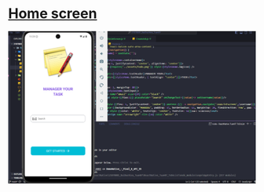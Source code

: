 # [Home screen](ReactNative_Tuan07_ToDoList/components/Home.js)
   ![update image](ReactNative_Tuan07_ToDoList/homescreen.png)
